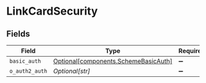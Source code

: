 # LinkCardSecurity


## Fields

| Field                                                                              | Type                                                                               | Required                                                                           | Description                                                                        |
| ---------------------------------------------------------------------------------- | ---------------------------------------------------------------------------------- | ---------------------------------------------------------------------------------- | ---------------------------------------------------------------------------------- |
| `basic_auth`                                                                       | [Optional[components.SchemeBasicAuth]](../../models/components/schemebasicauth.md) | :heavy_minus_sign:                                                                 | N/A                                                                                |
| `o_auth2_auth`                                                                     | *Optional[str]*                                                                    | :heavy_minus_sign:                                                                 | N/A                                                                                |